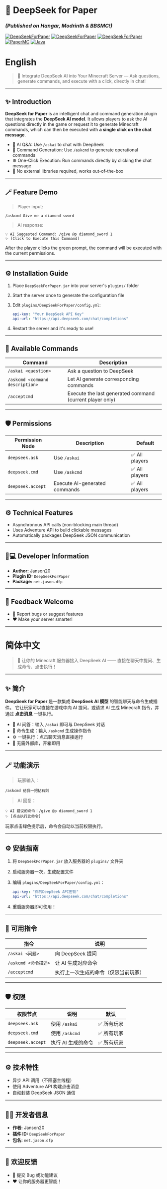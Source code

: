 # 🧠 DeepSeek for Paper
### _(Published on Hangar, Modrinth & BBSMC!)_
[![DeepSeekForPaper](https://img.shields.io/hangar/dt/DeepSeekForPaper?link=https%3A%2F%2Fhangar.papermc.io%2Fjanson20%2FDeepSeekForPaper&style=for-the-badge)](https://hangar.papermc.io/janson20/DeepSeekForPaper)
[![DeepSeekForPaper](https://img.shields.io/hangar/stars/DeepSeekForPaper?link=https%3A%2F%2Fhangar.papermc.io%2Fjanson20%2FDeepSeekForPaper&style=for-the-badge)](https://hangar.papermc.io/janson20/DeepSeekForPaper)
[![DeepSeekForPaper](https://img.shields.io/hangar/views/DeepSeekForPaper?link=https%3A%2F%2Fhangar.papermc.io%2Fjanson20%2FDeepSeekForPaper&style=for-the-badge)](https://hangar.papermc.io/janson20/DeepSeekForPaper)
[![PaperMC](https://img.shields.io/badge/Server-Paper%201.20--1.21-brightgreen?style=for-the-badge)](https://papermc.io)
[![Java](https://img.shields.io/badge/Java-17%2B-blue?style=for-the-badge)](https://adoptium.net/)
# English
> 💬 Integrate DeepSeek AI into Your Minecraft Server — Ask questions, generate commands, and execute with a click, directly in chat!

---

## ✨ Introduction

**DeepSeek for Paper** is an intelligent chat and command generation plugin that integrates the **DeepSeek AI model**. It allows players to ask the AI questions directly in the game or request it to generate Minecraft commands, which can then be executed with **a single click on the chat message**.

* 💬 AI Q&A: Use `/askai` to chat with DeepSeek
* 🧠 Command Generation: Use `/askcmd` to generate operational commands
* ⚙️ One-Click Execution: Run commands directly by clicking the chat message
* 🧩 No external libraries required, works out-of-the-box

---

## 🪄 Feature Demo

> Player input:

```
/askcmd Give me a diamond sword
```

> AI response:

```
💡 AI Suggested Command: /give @p diamond_sword 1
✨ [Click to Execute this Command]
```

After the player clicks the green prompt, the command will be executed with the current permissions.

---

## ⚙️ Installation Guide

1. Place `DeepSeekForPaper.jar` into your server's `plugins/` folder
2. Start the server once to generate the configuration file
3. Edit `plugins/DeepSeekForPaper/config.yml`:

   ```yaml
   api-key: "Your DeepSeek API Key"
   api-url: "https://api.deepseek.com/chat/completions"
   ```
4. Restart the server and it's ready to use!

---

## 🧩 Available Commands

| Command               | Description                 |
| --------------------- | --------------------------- |
| `/askai <question>`   | Ask a question to DeepSeek |
| `/askcmd <command description>` | Let AI generate corresponding commands |
| `/acceptcmd`          | Execute the last generated command (current player only) |

---

## 🛡️ Permissions

| Permission Node       | Description           | Default     |
| --------------------- | --------------------- | ----------- |
| `deepseek.ask`        | Use `/askai`          | ✅ All players |
| `deepseek.cmd`        | Use `/askcmd`         | ✅ All players |
| `deepseek.accept`     | Execute AI-generated commands | ✅ All players |

---

## ⚙️ Technical Features

* Asynchronous API calls (non-blocking main thread)
* Uses Adventure API to build clickable messages
* Automatically packages DeepSeek JSON communication

---

## 👨💻 Developer Information

* **Author:** Janson20
* **Plugin ID:** `DeepSeekForPaper`
* **Package:** `net.jason.dfp`

---

## 💬 Feedback Welcome

* 🐛 Report bugs or suggest features
* ❤️ Make your server smarter!

---
# 简体中文
> 💬 让你的 Minecraft 服务器接入 DeepSeek AI —— 直接在聊天中提问、生成命令、点击执行！

---

## ✨ 简介

**DeepSeek for Paper** 是一款集成 **DeepSeek AI 模型** 的智能聊天与命令生成插件。
它让玩家可以直接在游戏中向 AI 提问，或请求 AI 生成 Minecraft 指令，并通过 **点击消息** 一键执行。

* 💬 AI 问答：输入 `/askai` 即可与 DeepSeek 对话
* 🧠 命令生成：输入 `/askcmd` 生成操作指令
* ⚙️ 一键执行：点击聊天消息直接运行
* 🧩 无需外部库，开箱即用

---

## 🪄 功能演示

> 玩家输入：

```
/askcmd 给我一把钻石剑
```

> AI 回复：

```
💡 AI 建议的命令：/give @p diamond_sword 1
✨ [点击执行此命令]
```

玩家点击绿色提示后，命令会自动以当前权限执行。

---

## ⚙️ 安装指南

1. 将 `DeepSeekForPaper.jar` 放入服务器的 `plugins/` 文件夹
2. 启动服务器一次，生成配置文件
3. 编辑 `plugins/DeepSeekForPaper/config.yml`：

   ```yaml
   api-key: "你的DeepSeek API密钥"
   api-url: "https://api.deepseek.com/chat/completions"
   ```
4. 重启服务器即可使用！

---

## 🧩 可用指令

| 指令               | 说明                 |
| ---------------- | ------------------ |
| `/askai <问题>`    | 向 DeepSeek 提问      |
| `/askcmd <命令描述>` | 让 AI 生成对应命令        |
| `/acceptcmd`     | 执行上一次生成的命令（仅限当前玩家） |

---

## 🛡️ 权限

| 权限节点              | 说明           | 默认     |
| ----------------- | ------------ | ------ |
| `deepseek.ask`    | 使用 `/askai`  | ✅ 所有玩家 |
| `deepseek.cmd`    | 使用 `/askcmd` | ✅ 所有玩家 |
| `deepseek.accept` | 执行 AI 生成的命令  | ✅ 所有玩家 |

---

## ⚙️ 技术特性

* 异步 API 调用（不阻塞主线程）
* 使用 Adventure API 构建点击消息
* 自动封装 DeepSeek JSON 通信

---


## 👨‍💻 开发者信息

* **作者:** Janson20
* **插件 ID:** `DeepSeekForPaper`
* **包名:** `net.jason.dfp`

---

## 💬 欢迎反馈

* 🐛 提交 Bug 或功能建议
* ❤️ 让你的服务器更智能！

